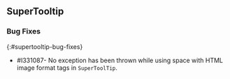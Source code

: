 ## SuperTooltip

### Bug Fixes
{:#supertooltip-bug-fixes}

* \#I331087- No exception has been thrown while using space with HTML image format tags in `SuperToolTip`.